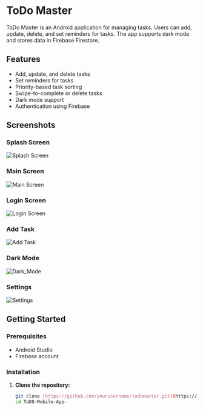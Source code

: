 # ToDo Master

ToDo Master is an Android application for managing tasks. Users can add, update, delete, and set reminders for tasks. The app supports dark mode and stores data in Firebase Firestore.

## Features

- Add, update, and delete tasks
- Set reminders for tasks
- Priority-based task sorting
- Swipe-to-complete or delete tasks
- Dark mode support
- Authentication using Firebase

## Screenshots

### Splash Screen
![Splash Screen](screenshots/splash_screen.png)

### Main Screen
![Main Screen](screenshots/main_screen.png)

### Login Screen
![Login Screen](screenshots/login_screen.png)

### Add Task
![Add Task](screenshots/add_task.png)

### Dark Mode
![Dark_Mode](screenshots/dark_mode.png)

### Settings
![Settings](screenshots/settings_screen.png)

## Getting Started

### Prerequisites

- Android Studio
- Firebase account

### Installation

1. **Clone the repository:**
   ```sh
   git clone [https://github.com/yourusername/todomaster.git](https://github.com/IamMalinga/ToDO-Mobile-App-.git)
   cd ToDO-Mobile-App-
